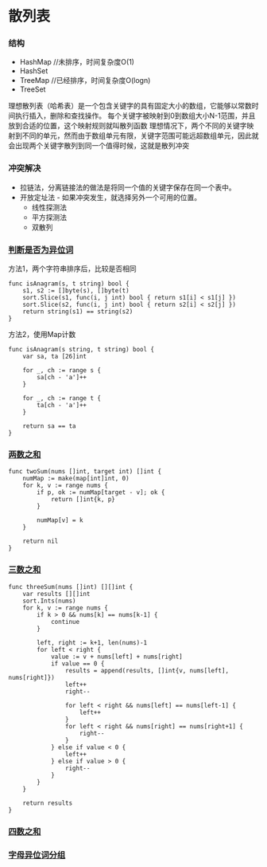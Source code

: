 # 散列表

### 结构

* HashMap  //未排序，时间复杂度O(1)
* HashSet
* TreeMap  //已经排序，时间复杂度O(logn)
* TreeSet

理想散列表（哈希表）是一个包含关键字的具有固定大小的数组，它能够以常数时间执行插入，删除和查找操作。
每个关键字被映射到0到数组大小N-1范围，并且放到合适的位置，这个映射规则就叫散列函数
理想情况下，两个不同的关键字映射到不同的单元，然而由于数组单元有限，关键字范围可能远超数组单元，因此就会出现两个关键字散列到同一个值得时候，这就是散列冲突

### 冲突解决

- 拉链法，分离链接法的做法是将同一个值的关键字保存在同一个表中。
- 开放定址法 - 如果冲突发生，就选择另外一个可用的位置。
  - 线性探测法
  - 平方探测法
  - 双散列

### [判断是否为异位词](https://leetcode-cn.com/problems/valid-anagram/description/)

方法1，两个字符串排序后，比较是否相同

```golang
func isAnagram(s, t string) bool {
    s1, s2 := []byte(s), []byte(t)
    sort.Slice(s1, func(i, j int) bool { return s1[i] < s1[j] })
    sort.Slice(s2, func(i, j int) bool { return s2[i] < s2[j] })
    return string(s1) == string(s2)
}
```

方法2，使用Map计数

```golang
func isAnagram(s string, t string) bool {
    var sa, ta [26]int

    for _, ch := range s {
        sa[ch - 'a']++
    }

    for _, ch := range t {
        ta[ch - 'a']++
    }

    return sa == ta
}
```

### [两数之和](https://leetcode-cn.com/problems/two-sum/description/)

```golang
func twoSum(nums []int, target int) []int {
    numMap := make(map[int]int, 0)
    for k, v := range nums {
        if p, ok := numMap[target - v]; ok {
            return []int{k, p}
        }

        numMap[v] = k
    }

    return nil
}
```

### [三数之和](https://leetcode-cn.com/problems/3sum/description/)

```golang
func threeSum(nums []int) [][]int {
    var results [][]int
    sort.Ints(nums)
    for k, v := range nums {
        if k > 0 && nums[k] == nums[k-1] {
            continue
        }

        left, right := k+1, len(nums)-1
        for left < right {
            value := v + nums[left] + nums[right]
            if value == 0 {
                results = append(results, []int{v, nums[left], nums[right]})
                left++
                right--

                for left < right && nums[left] == nums[left-1] {
                    left++
                }
                for left < right && nums[right] == nums[right+1] {
                    right--
                }
            } else if value < 0 {
                left++
            } else if value > 0 {
                right--
            }
        }
    }

    return results
}
```

### [四数之和](https://leetcode-cn.com/problems/4sum/)

### [字母异位词分组](https://leetcode-cn.com/problems/group-anagrams/description/)

